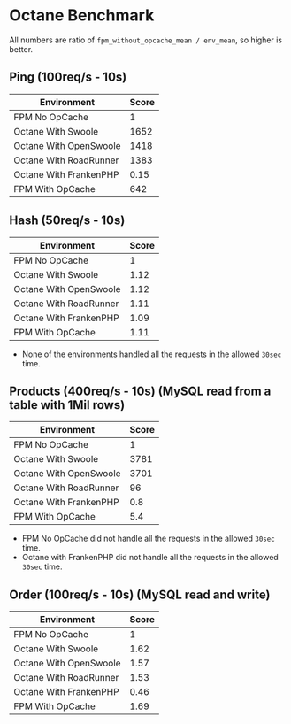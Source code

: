 # Octane Benchmark

All numbers are ratio of `fpm_without_opcache_mean / env_mean`, so higher is better.

## Ping (100req/s - 10s)

|      Environment       |      Score      |
|------------------------|-----------------|
|    FPM No OpCache      |        1        |
|   Octane With Swoole   |      1652       |
| Octane With OpenSwoole |      1418       |
| Octane With RoadRunner |       1383      |
| Octane With FrankenPHP |       0.15      |
|    FPM With OpCache    |       642       |


## Hash (50req/s - 10s)

|      Environment       |      Score      |
|------------------------|-----------------|
|    FPM No OpCache      |        1        |
|   Octane With Swoole   |      1.12       |
| Octane With OpenSwoole |      1.12       |
| Octane With RoadRunner |       1.11      |
| Octane With FrankenPHP |       1.09      |
|    FPM With OpCache    |       1.11      |

- None of the environments handled all the requests in the allowed `30sec` time.


## Products (400req/s - 10s) (MySQL read from a table with 1Mil rows)

|      Environment       |      Score      |
|------------------------|-----------------|
|    FPM No OpCache      |        1        |
|   Octane With Swoole   |      3781       |
| Octane With OpenSwoole |      3701       |
| Octane With RoadRunner |        96       |
| Octane With FrankenPHP |       0.8       |
|    FPM With OpCache    |       5.4       |

- FPM No OpCache did not handle all the requests in the allowed `30sec` time.
- Octane with FrankenPHP did not handle all the requests in the allowed `30sec` time.


## Order (100req/s - 10s) (MySQL read and write)

|      Environment       |      Score      |
|------------------------|-----------------|
|    FPM No OpCache      |        1        |
|   Octane With Swoole   |      1.62       |
| Octane With OpenSwoole |      1.57       |
| Octane With RoadRunner |       1.53      |
| Octane With FrankenPHP |       0.46      |
|    FPM With OpCache    |       1.69      |
